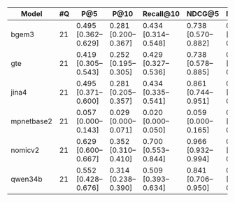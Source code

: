 | Model | #Q | P@5 | P@10 | Recall@10 | NDCG@5 | NDCG@10 | MRR | MAP |
| --- | --- | --- | --- | --- | --- | --- | --- | --- |
| bgem3 | 21 | 0.495 [0.362–0.629] | 0.281 [0.200–0.367] | 0.434 [0.314–0.548] | 0.738 [0.570–0.882] | 0.762 [0.602–0.911] | 0.754 [0.587–0.917] | 0.711 [0.552–0.858] |
| gte | 21 | 0.419 [0.305–0.543] | 0.252 [0.195–0.305] | 0.429 [0.327–0.536] | 0.738 [0.578–0.885] | 0.811 [0.684–0.919] | 0.777 [0.619–0.914] | 0.748 [0.598–0.890] |
| jina4 | 21 | 0.495 [0.371–0.600] | 0.281 [0.205–0.357] | 0.434 [0.335–0.541] | 0.861 [0.744–0.951] | 0.888 [0.775–0.976] | 0.873 [0.746–0.976] | 0.854 [0.734–0.955] |
| mpnetbase2 | 21 | 0.057 [0.000–0.143] | 0.029 [0.000–0.071] | 0.020 [0.000–0.050] | 0.059 [0.000–0.165] | 0.061 [0.000–0.162] | 0.063 [0.000–0.175] | 0.070 [0.000–0.190] |
| nomicv2 | 21 | 0.629 [0.600–0.667] | 0.352 [0.310–0.410] | 0.700 [0.553–0.844] | 0.966 [0.932–0.994] | 0.994 [0.987–0.999] | 1.000 [1.000–1.000] | 0.982 [0.962–0.996] |
| qwen34b | 21 | 0.552 [0.428–0.676] | 0.314 [0.238–0.390] | 0.509 [0.393–0.634] | 0.841 [0.706–0.950] | 0.880 [0.756–0.970] | 0.865 [0.738–0.976] | 0.839 [0.711–0.948] |
